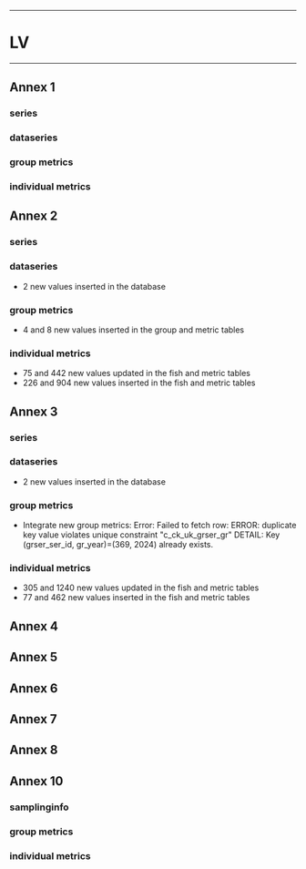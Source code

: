 -----------------------------------------------------------
# LV
-----------------------------------------------------------

## Annex 1

### series

### dataseries


### group metrics


### individual metrics

## Annex 2

### series


### dataseries
* 2 new values inserted in the database

### group metrics
 * 4 and 8 new values inserted in the group and metric tables

### individual metrics
* 75 and 442 new values updated in the fish and metric tables
* 226 and 904 new values inserted in the fish and metric tables


## Annex 3

### series

  
### dataseries
* 2 new values inserted in the database

### group metrics
* Integrate new group metrics: Error: Failed to fetch row: ERROR:  duplicate key value violates unique constraint "c_ck_uk_grser_gr"
DETAIL:  Key (grser_ser_id, gr_year)=(369, 2024) already exists.

### individual metrics
* 305 and 1240 new values updated in the fish and metric tables
* 77 and 462 new values inserted in the fish and metric tables

## Annex 4


## Annex 5


## Annex 6



## Annex 7



## Annex 8


## Annex 10

### samplinginfo


### group metrics


### individual metrics



